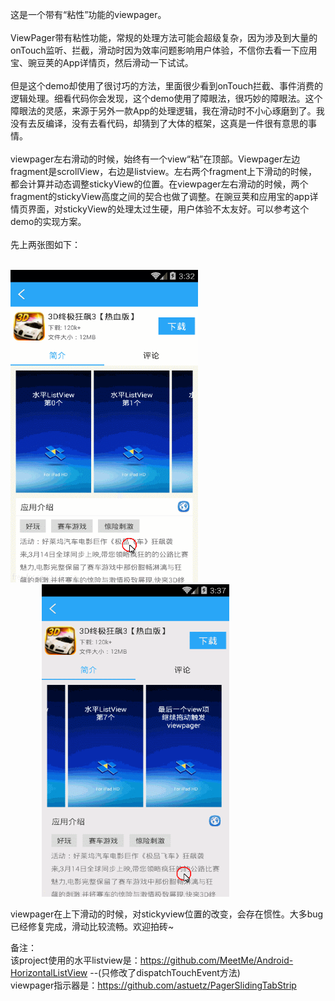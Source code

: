 这是一个带有“粘性”功能的viewpager。<br/><br/>
ViewPager带有粘性功能，常规的处理方法可能会超级复杂，因为涉及到大量的onTouch监听、拦截，滑动时因为效率问题影响用户体验，不信你去看一下应用宝、豌豆荚的App详情页，然后滑动一下试试。<br><br>
但是这个demo却使用了很讨巧的方法，里面很少看到onTouch拦截、事件消费的逻辑处理。细看代码你会发现，这个demo使用了障眼法，很巧妙的障眼法。这个障眼法的灵感，来源于另外一款App的处理逻辑，我在滑动时不小心琢磨到了。我没有去反编译，没有去看代码，却猜到了大体的框架，这真是一件很有意思的事情。<br><br>
viewpager左右滑动的时候，始终有一个view“粘”在顶部。Viewpager左边fragment是scrollView，右边是listview。左右两个fragment上下滑动的时候，都会计算并动态调整stickyView的位置。在viewpager左右滑动的时候，两个fragment的stickyView高度之间的契合也做了调整。在豌豆荚和应用宝的app详情页界面，对stickyView的处理太过生硬，用户体验不太友好。可以参考这个demo的实现方案。<br><br>
先上两张图如下：<br><br>
<td>
  <img src="gif01.gif" width="300" height="500" />
  <img src="gif02.gif" width="300" height="500" style="margin-left:50px" />
</td>

viewpager在上下滑动的时候，对stickyview位置的改变，会存在惯性。大多bug已经修复完成，滑动比较流畅。欢迎拍砖~<br>

备注：<br>
该project使用的水平listview是：https://github.com/MeetMe/Android-HorizontalListView --(只修改了dispatchTouchEvent方法)<br>
viewpager指示器是：https://github.com/astuetz/PagerSlidingTabStrip<br><br>


